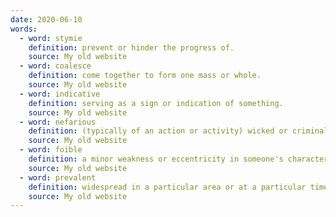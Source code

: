 ```yaml
---
date: 2020-06-10
words:
  - word: stymie
    definition: prevent or hinder the progress of.
    source: My old website
  - word: coalesce
    definition: come together to form one mass or whole.
    source: My old website
  - word: indicative
    definition: serving as a sign or indication of something.
    source: My old website
  - word: nefarious
    definition: (typically of an action or activity) wicked or criminal.
    source: My old website
  - word: foible
    definition: a minor weakness or eccentricity in someone's character.
    source: My old website
  - word: prevalent
    definition: widespread in a particular area or at a particular time.
    source: My old website
---
```

